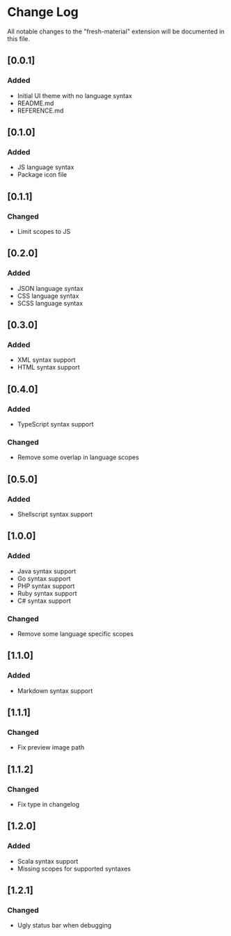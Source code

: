 # Change Log
All notable changes to the "fresh-material" extension will be documented in this file.

## [0.0.1]
### Added
- Initial UI theme with no language syntax
- README.md
- REFERENCE.md

## [0.1.0]
### Added
- JS language syntax
- Package icon file

## [0.1.1]
### Changed
- Limit scopes to JS

## [0.2.0]
### Added
- JSON language syntax
- CSS language syntax
- SCSS language syntax

## [0.3.0]
### Added
- XML syntax support
- HTML syntax support

## [0.4.0]
### Added
- TypeScript syntax support

### Changed
- Remove some overlap in language scopes

## [0.5.0]
### Added
- Shellscript syntax support

## [1.0.0]
### Added
- Java syntax support
- Go syntax support
- PHP syntax support
- Ruby syntax support
- C# syntax support

### Changed
- Remove some language specific scopes

## [1.1.0]
### Added
- Markdown syntax support

## [1.1.1]
### Changed
- Fix preview image path

## [1.1.2]
### Changed
- Fix type in changelog

## [1.2.0]
### Added
- Scala syntax support
- Missing scopes for supported syntaxes

## [1.2.1]
### Changed
- Ugly status bar when debugging
